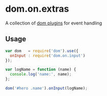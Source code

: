 dom.on.extras
=============

A collection of [dom plugins](https://github.com/mujs/dom) for
event handling

Usage
-----

```js
var dom   = require('dom').use({
  onInput : require('dom.on.input')
});

var logName = function (name) {
  console.log('name:', name);
};

dom('#hero .name').onInput(logName);
```
